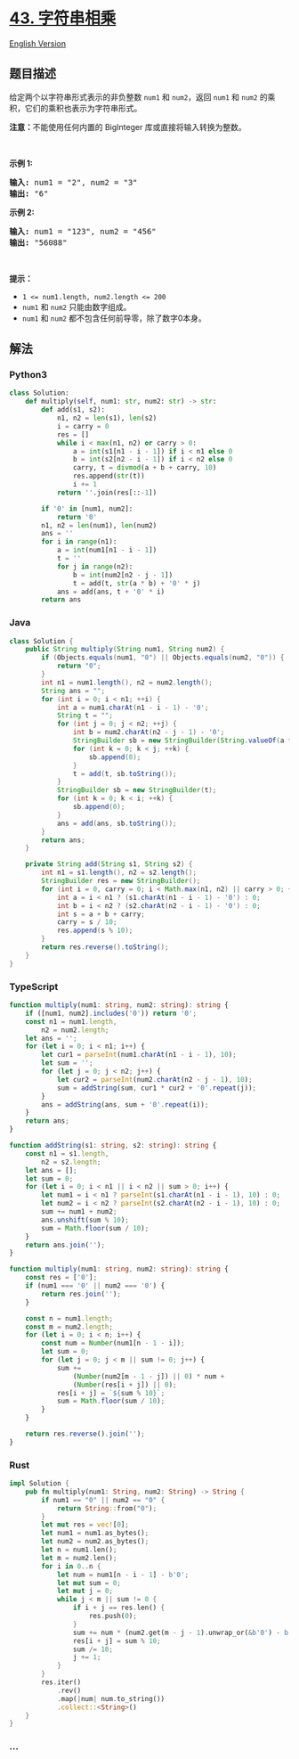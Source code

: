 # [43. 字符串相乘](https://leetcode-cn.com/problems/multiply-strings)

[English Version](/solution/0000-0099/0043.Multiply%20Strings/README_EN.md)

## 题目描述

<!-- 这里写题目描述 -->

<p>给定两个以字符串形式表示的非负整数&nbsp;<code>num1</code>&nbsp;和&nbsp;<code>num2</code>，返回&nbsp;<code>num1</code>&nbsp;和&nbsp;<code>num2</code>&nbsp;的乘积，它们的乘积也表示为字符串形式。</p>

<p><strong>注意：</strong>不能使用任何内置的 BigInteger 库或直接将输入转换为整数。</p>

<p>&nbsp;</p>

<p><strong>示例 1:</strong></p>

<pre>
<strong>输入:</strong> num1 = "2", num2 = "3"
<strong>输出:</strong> "6"</pre>

<p><strong>示例&nbsp;2:</strong></p>

<pre>
<strong>输入:</strong> num1 = "123", num2 = "456"
<strong>输出:</strong> "56088"</pre>

<p>&nbsp;</p>

<p><strong>提示：</strong></p>

<ul>
	<li><code>1 &lt;= num1.length, num2.length &lt;= 200</code></li>
	<li><code>num1</code>&nbsp;和 <code>num2</code>&nbsp;只能由数字组成。</li>
	<li><code>num1</code>&nbsp;和 <code>num2</code>&nbsp;都不包含任何前导零，除了数字0本身。</li>
</ul>

## 解法

<!-- 这里可写通用的实现逻辑 -->

<!-- tabs:start -->

### **Python3**

<!-- 这里可写当前语言的特殊实现逻辑 -->

```python
class Solution:
    def multiply(self, num1: str, num2: str) -> str:
        def add(s1, s2):
            n1, n2 = len(s1), len(s2)
            i = carry = 0
            res = []
            while i < max(n1, n2) or carry > 0:
                a = int(s1[n1 - i - 1]) if i < n1 else 0
                b = int(s2[n2 - i - 1]) if i < n2 else 0
                carry, t = divmod(a + b + carry, 10)
                res.append(str(t))
                i += 1
            return ''.join(res[::-1])

        if '0' in [num1, num2]:
            return '0'
        n1, n2 = len(num1), len(num2)
        ans = ''
        for i in range(n1):
            a = int(num1[n1 - i - 1])
            t = ''
            for j in range(n2):
                b = int(num2[n2 - j - 1])
                t = add(t, str(a * b) + '0' * j)
            ans = add(ans, t + '0' * i)
        return ans
```

### **Java**

<!-- 这里可写当前语言的特殊实现逻辑 -->

```java
class Solution {
    public String multiply(String num1, String num2) {
        if (Objects.equals(num1, "0") || Objects.equals(num2, "0")) {
            return "0";
        }
        int n1 = num1.length(), n2 = num2.length();
        String ans = "";
        for (int i = 0; i < n1; ++i) {
            int a = num1.charAt(n1 - i - 1) - '0';
            String t = "";
            for (int j = 0; j < n2; ++j) {
                int b = num2.charAt(n2 - j - 1) - '0';
                StringBuilder sb = new StringBuilder(String.valueOf(a * b));
                for (int k = 0; k < j; ++k) {
                    sb.append(0);
                }
                t = add(t, sb.toString());
            }
            StringBuilder sb = new StringBuilder(t);
            for (int k = 0; k < i; ++k) {
                sb.append(0);
            }
            ans = add(ans, sb.toString());
        }
        return ans;
    }

    private String add(String s1, String s2) {
        int n1 = s1.length(), n2 = s2.length();
        StringBuilder res = new StringBuilder();
        for (int i = 0, carry = 0; i < Math.max(n1, n2) || carry > 0; ++i) {
            int a = i < n1 ? (s1.charAt(n1 - i - 1) - '0') : 0;
            int b = i < n2 ? (s2.charAt(n2 - i - 1) - '0') : 0;
            int s = a + b + carry;
            carry = s / 10;
            res.append(s % 10);
        }
        return res.reverse().toString();
    }
}
```

### **TypeScript**

```ts
function multiply(num1: string, num2: string): string {
    if ([num1, num2].includes('0')) return '0';
    const n1 = num1.length,
        n2 = num2.length;
    let ans = '';
    for (let i = 0; i < n1; i++) {
        let cur1 = parseInt(num1.charAt(n1 - i - 1), 10);
        let sum = '';
        for (let j = 0; j < n2; j++) {
            let cur2 = parseInt(num2.charAt(n2 - j - 1), 10);
            sum = addString(sum, cur1 * cur2 + '0'.repeat(j));
        }
        ans = addString(ans, sum + '0'.repeat(i));
    }
    return ans;
}

function addString(s1: string, s2: string): string {
    const n1 = s1.length,
        n2 = s2.length;
    let ans = [];
    let sum = 0;
    for (let i = 0; i < n1 || i < n2 || sum > 0; i++) {
        let num1 = i < n1 ? parseInt(s1.charAt(n1 - i - 1), 10) : 0;
        let num2 = i < n2 ? parseInt(s2.charAt(n2 - i - 1), 10) : 0;
        sum += num1 + num2;
        ans.unshift(sum % 10);
        sum = Math.floor(sum / 10);
    }
    return ans.join('');
}
```

```ts
function multiply(num1: string, num2: string): string {
    const res = ['0'];
    if (num1 === '0' || num2 === '0') {
        return res.join('');
    }

    const n = num1.length;
    const m = num2.length;
    for (let i = 0; i < n; i++) {
        const num = Number(num1[n - 1 - i]);
        let sum = 0;
        for (let j = 0; j < m || sum != 0; j++) {
            sum +=
                (Number(num2[m - 1 - j]) || 0) * num +
                (Number(res[i + j]) || 0);
            res[i + j] = `${sum % 10}`;
            sum = Math.floor(sum / 10);
        }
    }

    return res.reverse().join('');
}
```

### **Rust**

```rust
impl Solution {
    pub fn multiply(num1: String, num2: String) -> String {
        if num1 == "0" || num2 == "0" {
            return String::from("0");
        }
        let mut res = vec![0];
        let num1 = num1.as_bytes();
        let num2 = num2.as_bytes();
        let n = num1.len();
        let m = num2.len();
        for i in 0..n {
            let num = num1[n - i - 1] - b'0';
            let mut sum = 0;
            let mut j = 0;
            while j < m || sum != 0 {
                if i + j == res.len() {
                    res.push(0);
                }
                sum += num * (num2.get(m - j - 1).unwrap_or(&b'0') - b'0') + res[i + j];
                res[i + j] = sum % 10;
                sum /= 10;
                j += 1;
            }
        }
        res.iter()
            .rev()
            .map(|num| num.to_string())
            .collect::<String>()
    }
}
```

### **...**

```

```

<!-- tabs:end -->
